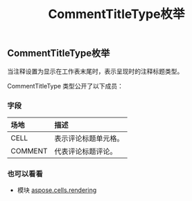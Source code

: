 ﻿---
title: CommentTitleType枚举
second_title: Aspose.Cells for Python via .NET API 参考文献
description:
type: docs
weight: 150
url: /zh/python-net/aspose.cells.rendering/commenttitletype/
is_root: false
---
## CommentTitleType枚举
当注释设置为显示在工作表末尾时，表示呈现时的注释标题类型。



CommentTitleType 类型公开了以下成员：

### 字段
|场地|描述|
| :- | :- |
| CELL |表示评论标题单元格。|
| COMMENT |代表评论标题评论。|



### 也可以看看
* 模块 [aspose.cells.rendering](..)
